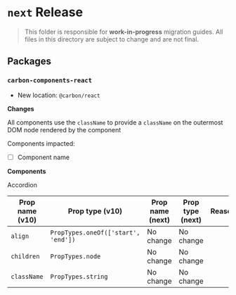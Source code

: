 # `next` Release

> This folder is responsible for **work-in-progress** migration guides. All
> files in this directory are subject to change and are not final.

## Packages

### `carbon-components-react`

- New location: `@carbon/react`

**Changes**

All components use the `className` to provide a `className` on the outermost DOM
node rendered by the component

Components impacted:

- [ ] Component name

**Components**

Accordion

| Prop name (v10) | Prop type (v10)                     | Prop name (next) | Prop type (next) | Reason |
| --------------- | ----------------------------------- | ---------------- | ---------------- | ------ |
| `align`         | `PropTypes.oneOf(['start', 'end'])` | No change        | No change        |        |
| `children`      | `PropTypes.node`                    | No change        | No change        |        |
| `className`     | `PropTypes.string`                  | No change        | No change        |        |
